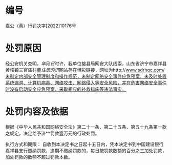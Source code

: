 # 编号

嘉公（黄）行罚决字[2022]10176号

# 处罚原因

经公安机关查明，*年*月*日*时许，我单位接县局网安大队线索，山东省济宁市嘉祥县黄垓镇三官庙村董*注册的济*网站存在博彩链接，网址为http://www.sdrhqc.com/未制定内部安全管理制度和操作规范，未制定网络安全事件应急预案，未及时处置系统漏洞、计算机病毒、网络攻击、网络侵入等安全风险，并在危害网络安全事件时没有启动安全应急预案，采取相应的补救措施等违法事实。

# 处罚内容及依据

根据《中华人民共和国网络安全法》第二十一条、第二十五条、第五十九条第一款之规定，决定给予济**罚款壹万元的行政处罚。

执行方式和期限： 自收到本决定书之日起十五日内，凭本决定书到中国建设银行嘉祥县支行缴纳罚款，逾期不缴纳罚款的，每日按罚款数额的百分之三加处罚款，加处罚款的数额不超过罚款本数。